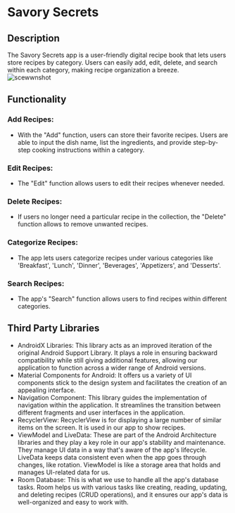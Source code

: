 # Savory Secrets
## Description
The Savory Secrets app is a user-friendly digital recipe book that lets users store recipes by 
category. Users can easily add, edit, delete, and search within each category, making recipe 
organization a breeze.  
![scewwnshot](vaqay/budget.png)
## Functionality
### Add Recipes:
   * With the "Add" function, users can store their favorite recipes. Users are able to 
input the dish name, list the ingredients, and provide step-by-step cooking instructions within a 
category. 
### Edit Recipes:
   * The "Edit" function allows users to edit their recipes whenever needed.  
### Delete Recipes:
   * If users no longer need a particular recipe in the collection, the "Delete" 
function allows to remove unwanted recipes. 
### Categorize Recipes:
   * The app lets users categorize recipes under various categories like 
'Breakfast', 'Lunch', 'Dinner', 'Beverages', 'Appetizers', and 'Desserts'.  
### Search Recipes:
   * The app's "Search" function allows users to find recipes within different 
categories.
## Third Party Libraries 
* AndroidX Libraries: This library acts as an improved iteration of the original Android Support 
Library. It plays a role in ensuring backward compatibility while still giving additional features, 
allowing our application to function across a wider range of Android versions. 
* Material Components for Android: It offers us a variety of UI components stick to the design 
system and facilitates the creation of an appealing interface. 
* Navigation Component: This library guides the implementation of navigation within the 
application. It streamlines the transition between different fragments and user interfaces in the 
application. 
* RecyclerView: RecyclerView is for displaying a large number of similar items on the screen. It is 
used in our app to show recipes.  
* ViewModel and LiveData: These are part of the Android Architecture libraries and they play a 
key role in our app's stability and maintenance. They manage UI data in a way that's aware of 
the app's lifecycle. LiveData keeps data consistent even when the app goes through changes, 
like rotation. ViewModel is like a storage area that holds and manages UI-related data for us. 
* Room Database: This is what we use to handle all the app's database tasks. Room helps us with 
various tasks like creating, reading, updating, and deleting recipes (CRUD operations), and it 
ensures our app's data is well-organized and easy to work with.
